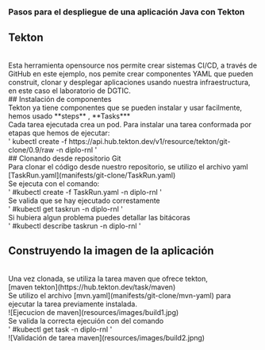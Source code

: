### Pasos para el despliegue de una aplicación Java con Tekton

## Tekton
<br>
Esta herramienta opensource nos permite  crear sistemas CI/CD, a través de GitHub en este ejemplo, nos pemite crear componentes YAML que pueden construit, clonar y desplegar aplicaciones usando nuestra infraestructura, en este caso el laboratorio de DGTIC.
<br>
## Instalación de componentes
<br>
Tekton ya tiene componentes que se pueden instalar y usar facilmente, hemos usado **steps** , **Tasks***
<br>
Cada tarea ejecutada crea un pod. Para instalar una tarea conformada por etapas  que hemos de ejecutar:
<br>
'
kubectl create -f https://api.hub.tekton.dev/v1/resource/tekton/git-clone/0.9/raw -n diplo-rnl
'
<br>
##  Clonando desde repositorio Git <br>
Para clonar el código desde nuestro repositorio, se utilizo el archivo yaml
<br>
[TaskRun.yaml](manifests/git-clone/TaskRun.yaml)
<br>
Se ejecuta con el comando:
<br>
'
#kubectl create -f TaskRun.yaml -n diplo-rnl
'
<br>
Se valida que se hay ejecutado correstamente
<br>
'
#kubectl get taskrun -n diplo-rnl
'
<br>
Si hubiera algun problema puedes detallar las bitácoras
<br>
'
#kubectl describe taskrun <nombre-de-taskrun> -n diplo-rnl
'
<br>

## Construyendo la imagen  de la aplicación <br>
<br>
Una vez clonada,  se utiliza la tarea maven que ofrece tekton,
<br> 
[maven tekton](https://hub.tekton.dev/task/maven)
<br>
Se utilizo el archivo [mvn.yaml](manifests/git-clone/mvn-yaml) para ejecutar la tarea previamente instalada.
<br>
![Ejecucion de maven](resources/images/build1.jpg)
<br>
Se valida la correcta ejecuión con del comando 
<br>
'
#kubectl get task -n diplo-rnl
'
<br>
![Validación de tarea maven](resources/images/build2.jpng)
<br>
